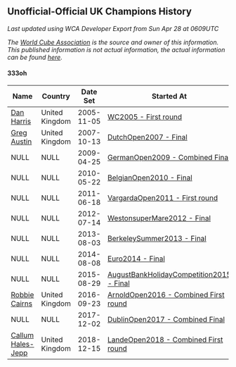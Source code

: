 ## Unofficial-Official UK Champions History

*Last updated using WCA Developer Export from Sun Apr 28 at 0609UTC*

*The [World Cube Association](https://www.worldcubeassociation.org) is the source and owner of this information. This published information is not actual information, the actual information can be found [here](https://www.worldcubeassociation.org/results).*

#### 333oh

|Name|Country|Date Set|Started At|Ended At|Days Held|  
|--|--|--|--|--|--|  
|[Dan Harris](https://www.worldcubeassociation.org/persons/2003HARR01)|United Kingdom|2005-11-05|[WC2005 - First round](https://www.worldcubeassociation.org/competitions/WC2005/results/all#e333oh_1)|1 year after [Euro2006](https://www.worldcubeassociation.org/competitions/Euro2006/results/all#e333oh_1)|687|  
|[Greg Austin](https://www.worldcubeassociation.org/persons/2006AUST01)|United Kingdom|2007-10-13|[DutchOpen2007 - Final](https://www.worldcubeassociation.org/competitions/DutchOpen2007/results/all#e333oh_f)|1 year after [GermanOpen2008](https://www.worldcubeassociation.org/competitions/GermanOpen2008/results/all#e333oh_f)|554|  
|NULL|NULL|2009-04-25|[GermanOpen2009 - Combined Final](https://www.worldcubeassociation.org/competitions/GermanOpen2009/results/all#e333oh_c)|1 year after [GermanOpen2009](https://www.worldcubeassociation.org/competitions/GermanOpen2009/results/all#e333oh_c)|365|  
|NULL|NULL|2010-05-22|[BelgianOpen2010 - Final](https://www.worldcubeassociation.org/competitions/BelgianOpen2010/results/all#e333oh_f)|1 year after [BelgianOpen2010](https://www.worldcubeassociation.org/competitions/BelgianOpen2010/results/all#e333oh_f)|365|  
|NULL|NULL|2011-06-18|[VargardaOpen2011 - First round](https://www.worldcubeassociation.org/competitions/VargardaOpen2011/results/all#e333oh_1)|1 year after [VargardaOpen2011](https://www.worldcubeassociation.org/competitions/VargardaOpen2011/results/all#e333oh_f)|366|  
|NULL|NULL|2012-07-14|[WestonsuperMare2012 - Final](https://www.worldcubeassociation.org/competitions/WestonsuperMare2012/results/all#e333oh_f)|1 year after [WestonsuperMare2012](https://www.worldcubeassociation.org/competitions/WestonsuperMare2012/results/all#e333oh_f)|365|  
|NULL|NULL|2013-08-03|[BerkeleySummer2013 - Final](https://www.worldcubeassociation.org/competitions/BerkeleySummer2013/results/all#e333oh_f)|1 year after [BerkeleySummer2013](https://www.worldcubeassociation.org/competitions/BerkeleySummer2013/results/all#e333oh_f)|365|  
|NULL|NULL|2014-08-08|[Euro2014 - Final](https://www.worldcubeassociation.org/competitions/Euro2014/results/all#e333oh_f)|1 year after [Euro2014](https://www.worldcubeassociation.org/competitions/Euro2014/results/all#e333oh_f)|365|  
|NULL|NULL|2015-08-29|[AugustBankHolidayCompetition2015 - Final](https://www.worldcubeassociation.org/competitions/AugustBankHolidayCompetition2015/results/all#e333oh_f)|1 year after [AugustBankHolidayCompetition2015](https://www.worldcubeassociation.org/competitions/AugustBankHolidayCompetition2015/results/all#e333oh_f)|366|  
|[Robbie Cairns](https://www.worldcubeassociation.org/persons/2014CAIR01)|United Kingdom|2016-09-23|[ArnoldOpen2016 - Combined First round](https://www.worldcubeassociation.org/competitions/ArnoldOpen2016/results/all#e333oh_d)|1 year after [FMECuboyCalla2016](https://www.worldcubeassociation.org/competitions/FMECuboyCalla2016/results/all#e333oh_c)|421|  
|NULL|NULL|2017-12-02|[DublinOpen2017 - Combined Final](https://www.worldcubeassociation.org/competitions/DublinOpen2017/results/all#e333oh_c)|1 year after [DublinOpen2017](https://www.worldcubeassociation.org/competitions/DublinOpen2017/results/all#e333oh_c)|365|  
|[Callum Hales-Jepp](https://www.worldcubeassociation.org/persons/2012HALE01)|United Kingdom|2018-12-15|[LandeOpen2018 - Combined First round](https://www.worldcubeassociation.org/competitions/LandeOpen2018/results/all#e333oh_d)|Ongoing|133|  
